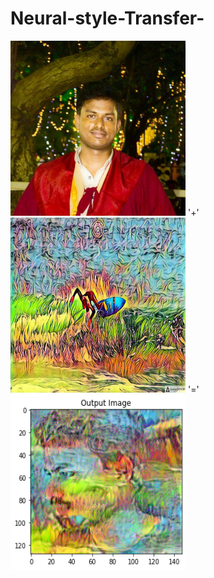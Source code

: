 # Neural-style-Transfer-



<img src="./assets/a.png" width="280" height="280"/> '+' <img src="./assets/b.png" width="280" height="280"/> '=' <img src="./assets/c.png" width="280" height="280"/>




